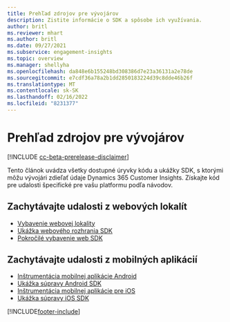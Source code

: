 ```yaml
---
title: Prehľad zdrojov pre vývojárov
description: Zistite informácie o SDK a spôsobe ich využívania.
author: britl
ms.reviewer: mhart
ms.author: britl
ms.date: 09/27/2021
ms.subservice: engagement-insights
ms.topic: overview
ms.manager: shellyha
ms.openlocfilehash: da848e6b155248bd308386d7e23a36131a2e78de
ms.sourcegitcommit: e7cdf36a78a2b1dd2850183224d39c8dde46b26f
ms.translationtype: MT
ms.contentlocale: sk-SK
ms.lasthandoff: 02/16/2022
ms.locfileid: "8231377"
---
```

# <a name="developer-resources-overview"></a>Prehľad zdrojov pre vývojárov

[!INCLUDE [cc-beta-prerelease-disclaimer](includes/cc-beta-prerelease-disclaimer.md)]

Tento článok uvádza všetky dostupné úryvky kódu a ukážky SDK, s ktorými môžu vývojári zdieľať údaje Dynamics 365 Customer Insights. Získajte kód pre udalosti špecifické pre vašu platformu podľa návodov.

## <a name="capture-events-from-websites"></a>Zachytávajte udalosti z webových lokalít

- [Vybavenie webovej lokality ](instrument-website.md)
- [Ukážka webového rozhrania SDK](websdk-sample.md)
- [Pokročilé vybavenie web SDK](advanced-SDK-implementation.md)

## <a name="capture-events-from-mobile-apps"></a>Zachytávajte udalosti z mobilných aplikácií

- [Inštrumentácia mobilnej aplikácie Android](get-started-android.md)
- [Ukážka súpravy Android SDK](androidsdk-sample.md)
- [Inštrumentácia mobilnej aplikácie pre iOS](get-started-ios.md)
- [Ukážka súpravy iOS SDK](iossdk-sample.md)

[!INCLUDE[footer-include](../includes/footer-banner.md)]
